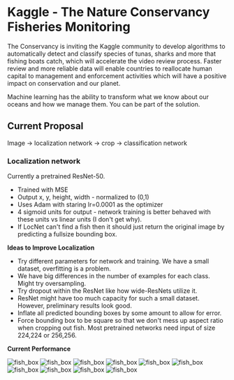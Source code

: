 # Kaggle - The Nature Conservancy Fisheries Monitoring

The Conservancy is inviting the Kaggle community to develop algorithms to automatically detect and classify species of tunas, sharks and more that fishing boats catch, which will accelerate the video review process. Faster review and more reliable data will enable countries to reallocate human capital to management and enforcement activities which will have a positive impact on conservation and our planet.

Machine learning has the ability to transform what we know about our oceans and how we manage them. You can be part of the solution.

## Current Proposal

Image -> localization network -> crop -> classification network


### Localization network

Currently a pretrained ResNet-50.

* Trained with MSE
* Output x, y, height, width - normalized to (0,1)
* Uses Adam with staring lr=0.0001 as the optimizer
* 4 sigmoid units for output - network training is better behaved with these units vs linear units (I don't get why).
* If LocNet can't find a fish then it should just return the original image by predicting a fullsize bounding box.

**Ideas to Improve Localization**

* Try different parameters for network and training. We have a small dataset, overfitting is a problem.
* We have big differences in the number of examples for each class. Might try oversampling.
* Try dropout within the ResNet like how wide-ResNets utilize it.
* ResNet might have too much capacity for such a small dataset. However, preliminary results look good.
* Inflate all predicted bounding boxes by some amount to allow for error.
* Force bounding box to be square so that we don't mess up aspect ratio when cropping out fish. Most pretrained networks need input of size 224,224 or 256,256.

**Current Performance**

![fish_box](loc_test_imgs/fish_box_1.png)
![fish_box](loc_test_imgs/fish_box_2.png)
![fish_box](loc_test_imgs/fish_box_3.png)
![fish_box](loc_test_imgs/fish_box_4.png)
![fish_box](loc_test_imgs/fish_box_5.png)
![fish_box](loc_test_imgs/fish_box_6.png)
![fish_box](loc_test_imgs/fish_box_7.png)
![fish_box](loc_test_imgs/fish_box_8.png)
![fish_box](loc_test_imgs/fish_box_9.png)
![fish_box](loc_test_imgs/fish_box_10.png)
